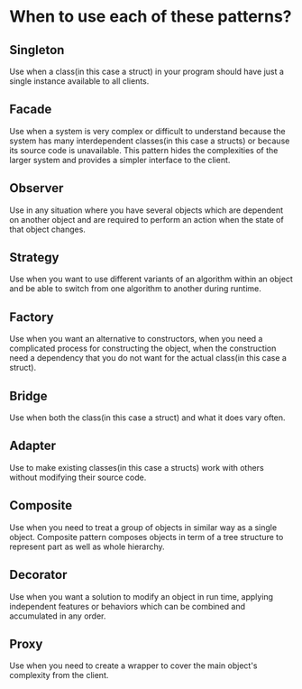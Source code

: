 ﻿# When to use each of these patterns?

## Singleton
Use when a class(in this case a struct) in your program should have just a single instance available to all clients.

## Facade
Use when a system is very complex or difficult to understand because the system has many interdependent classes(in this case a structs) or because its source code is unavailable. This pattern hides the complexities of the larger system and provides a simpler interface to the client.

## Observer
Use in any situation where you have several objects which are dependent on another object and are required to perform an action when the state of that object changes.

## Strategy
Use when you want to use different variants of an algorithm within an object and be able to switch from one algorithm to another during runtime.

## Factory
Use when you want an alternative to constructors, when you need a complicated process for constructing the object, when the construction need a dependency that you do not want for the actual class(in this case a struct).

## Bridge
Use when both the class(in this case a struct) and what it does vary often.

## Adapter
Use to make existing classes(in this case a structs) work with others without modifying their source code.

## Composite
Use when you need to treat a group of objects in similar way as a single object. Composite pattern composes objects in term of a tree structure to represent part as well as whole hierarchy.

## Decorator
Use when you want a solution to modify an object in run time, applying independent features or behaviors which can be combined and accumulated in any order.

## Proxy
Use when you need to create a wrapper to cover the main object's complexity from the client.
